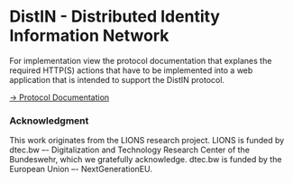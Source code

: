 # DistIN - Distributed Identity Information Network

For implementation view the protocol documentation that explanes the required HTTP(S) actions that have to be implemented into a web application that is intended to support the DistIN protocol.

[-> Protocol Documentation](Protocol/README.md)


### Acknowledgment
This work originates from the LIONS research project. LIONS is funded by dtec.bw –- Digitalization and Technology Research Center of the Bundeswehr, which we gratefully acknowledge. dtec.bw is funded by the European Union –- NextGenerationEU.
